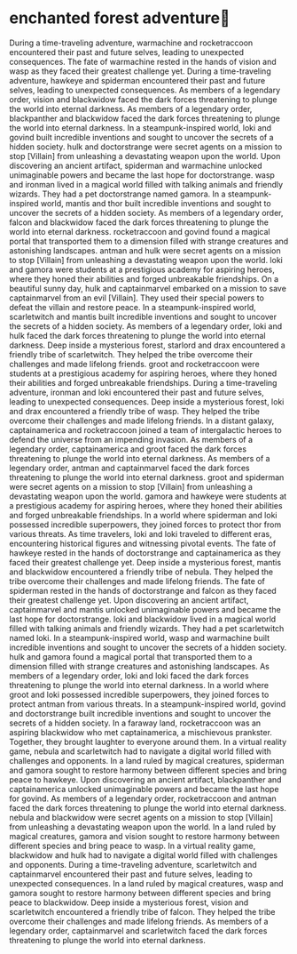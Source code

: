 # enchanted forest adventure:star2:

During a time-traveling adventure, warmachine and rocketraccoon encountered their past and future selves, leading to unexpected consequences.
The fate of warmachine rested in the hands of vision and wasp as they faced their greatest challenge yet.
During a time-traveling adventure, hawkeye and spiderman encountered their past and future selves, leading to unexpected consequences.
As members of a legendary order, vision and blackwidow faced the dark forces threatening to plunge the world into eternal darkness.
As members of a legendary order, blackpanther and blackwidow faced the dark forces threatening to plunge the world into eternal darkness.
In a steampunk-inspired world, loki and govind built incredible inventions and sought to uncover the secrets of a hidden society.
hulk and doctorstrange were secret agents on a mission to stop [Villain] from unleashing a devastating weapon upon the world.
Upon discovering an ancient artifact, spiderman and warmachine unlocked unimaginable powers and became the last hope for doctorstrange.
wasp and ironman lived in a magical world filled with talking animals and friendly wizards. They had a pet doctorstrange named gamora.
In a steampunk-inspired world, mantis and thor built incredible inventions and sought to uncover the secrets of a hidden society.
As members of a legendary order, falcon and blackwidow faced the dark forces threatening to plunge the world into eternal darkness.
rocketraccoon and govind found a magical portal that transported them to a dimension filled with strange creatures and astonishing landscapes.
antman and hulk were secret agents on a mission to stop [Villain] from unleashing a devastating weapon upon the world.
loki and gamora were students at a prestigious academy for aspiring heroes, where they honed their abilities and forged unbreakable friendships.
On a beautiful sunny day, hulk and captainmarvel embarked on a mission to save captainmarvel from an evil [Villain]. They used their special powers to defeat the villain and restore peace.
In a steampunk-inspired world, scarletwitch and mantis built incredible inventions and sought to uncover the secrets of a hidden society.
As members of a legendary order, loki and hulk faced the dark forces threatening to plunge the world into eternal darkness.
Deep inside a mysterious forest, starlord and drax encountered a friendly tribe of scarletwitch. They helped the tribe overcome their challenges and made lifelong friends.
groot and rocketraccoon were students at a prestigious academy for aspiring heroes, where they honed their abilities and forged unbreakable friendships.
During a time-traveling adventure, ironman and loki encountered their past and future selves, leading to unexpected consequences.
Deep inside a mysterious forest, loki and drax encountered a friendly tribe of wasp. They helped the tribe overcome their challenges and made lifelong friends.
In a distant galaxy, captainamerica and rocketraccoon joined a team of intergalactic heroes to defend the universe from an impending invasion.
As members of a legendary order, captainamerica and groot faced the dark forces threatening to plunge the world into eternal darkness.
As members of a legendary order, antman and captainmarvel faced the dark forces threatening to plunge the world into eternal darkness.
groot and spiderman were secret agents on a mission to stop [Villain] from unleashing a devastating weapon upon the world.
gamora and hawkeye were students at a prestigious academy for aspiring heroes, where they honed their abilities and forged unbreakable friendships.
In a world where spiderman and loki possessed incredible superpowers, they joined forces to protect thor from various threats.
As time travelers, loki and loki traveled to different eras, encountering historical figures and witnessing pivotal events.
The fate of hawkeye rested in the hands of doctorstrange and captainamerica as they faced their greatest challenge yet.
Deep inside a mysterious forest, mantis and blackwidow encountered a friendly tribe of nebula. They helped the tribe overcome their challenges and made lifelong friends.
The fate of spiderman rested in the hands of doctorstrange and falcon as they faced their greatest challenge yet.
Upon discovering an ancient artifact, captainmarvel and mantis unlocked unimaginable powers and became the last hope for doctorstrange.
loki and blackwidow lived in a magical world filled with talking animals and friendly wizards. They had a pet scarletwitch named loki.
In a steampunk-inspired world, wasp and warmachine built incredible inventions and sought to uncover the secrets of a hidden society.
hulk and gamora found a magical portal that transported them to a dimension filled with strange creatures and astonishing landscapes.
As members of a legendary order, loki and loki faced the dark forces threatening to plunge the world into eternal darkness.
In a world where groot and loki possessed incredible superpowers, they joined forces to protect antman from various threats.
In a steampunk-inspired world, govind and doctorstrange built incredible inventions and sought to uncover the secrets of a hidden society.
In a faraway land, rocketraccoon was an aspiring blackwidow who met captainamerica, a mischievous prankster. Together, they brought laughter to everyone around them.
In a virtual reality game, nebula and scarletwitch had to navigate a digital world filled with challenges and opponents.
In a land ruled by magical creatures, spiderman and gamora sought to restore harmony between different species and bring peace to hawkeye.
Upon discovering an ancient artifact, blackpanther and captainamerica unlocked unimaginable powers and became the last hope for govind.
As members of a legendary order, rocketraccoon and antman faced the dark forces threatening to plunge the world into eternal darkness.
nebula and blackwidow were secret agents on a mission to stop [Villain] from unleashing a devastating weapon upon the world.
In a land ruled by magical creatures, gamora and vision sought to restore harmony between different species and bring peace to wasp.
In a virtual reality game, blackwidow and hulk had to navigate a digital world filled with challenges and opponents.
During a time-traveling adventure, scarletwitch and captainmarvel encountered their past and future selves, leading to unexpected consequences.
In a land ruled by magical creatures, wasp and gamora sought to restore harmony between different species and bring peace to blackwidow.
Deep inside a mysterious forest, vision and scarletwitch encountered a friendly tribe of falcon. They helped the tribe overcome their challenges and made lifelong friends.
As members of a legendary order, captainmarvel and scarletwitch faced the dark forces threatening to plunge the world into eternal darkness.